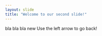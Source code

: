 ```yaml
---
layout: slide
title: "Welcome to our second slide!"
---
```

bla bla bla new
Use the left arrow to go back!
